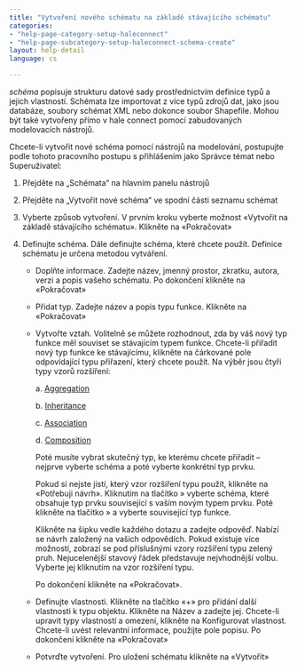 ```yaml
---
title: "Vytvoření nového schématu na základě stávajícího schématu"
categories:
- "help-page-category-setup-haleconnect"
- "help-page-subcategory-setup-haleconnect-schema-create"
layout: help-detail
language: cs

---
```


*schéma* popisuje strukturu datové sady prostřednictvím definice typů a jejich vlastností. Schémata lze importovat z více typů zdrojů dat, jako jsou databáze, soubory schémat XML nebo dokonce soubor Shapefile. Mohou být také vytvořeny přímo v hale connect pomocí zabudovaných modelovacích nástrojů.

Chcete-li vytvořit nové schéma pomocí nástrojů na modelování, postupujte podle tohoto pracovního postupu s přihlášením jako Správce témat nebo Superuživatel:

1.	Přejděte na „Schémata“ na hlavním panelu nástrojů
2.  Přejděte na „Vytvořit nové schéma“ ve spodní části seznamu schémat
3.  Vyberte způsob vytvoření. V prvním kroku vyberte možnost &laquo;Vytvořit na základě stávajícího schématu&raquo;. Klikněte na &laquo;Pokračovat&raquo;
4.  Definujte schéma. Dále definujte schéma, které chcete použít. Definice schématu je určena metodou vytváření.

    * Doplňte informace. Zadejte název, jmenný prostor, zkratku, autora, verzi a popis vašeho schématu. Po dokončení klikněte na &laquo;Pokračovat&raquo;

    * Přidat typ. Zadejte název a popis typu funkce. Klikněte na &laquo;Pokračovat&raquo;

    * Vytvořte vztah. Volitelně se můžete rozhodnout, zda by váš nový typ funkce měl souviset se stávajícím typem funkce. Chcete-li přiřadit nový typ funkce ke stávajícímu, klikněte na čárkované pole odpovídající typu přiřazení, který chcete použít. Na výběr jsou čtyři typy vzorů rozšíření:

        a.	[Aggregation](http://inspire-extensions.wetransform.to/patterns/aggregation.html)

        b.	[Inheritance](http://inspire-extensions.wetransform.to/patterns/inheritance.html)

        c.	[Association](http://inspire-extensions.wetransform.to/patterns/association.html)

        d.	[Composition](http://inspire-extensions.wetransform.to/patterns/composition.html)

        Poté musíte vybrat skutečný typ, ke kterému chcete přiřadit – nejprve vyberte schéma a poté vyberte konkrétní typ prvku.

        Pokud si nejste jistí, který vzor rozšíření typu použít, klikněte na &laquo;Potřebuji návrh&raquo;. Kliknutím na tlačítko  » vyberte schéma, které obsahuje typ prvku související s vaším novým typem prvku. Poté klikněte na tlačítko » a vyberte související typ funkce.

        Klikněte na šipku vedle každého dotazu a zadejte odpověď. Nabízí se návrh založený na vašich odpovědích. Pokud existuje více možností, zobrazí se pod příslušnými vzory rozšíření typu zelený pruh. Nejucelenější stavový řádek představuje nejvhodnější volbu. Vyberte jej kliknutím na vzor rozšíření typu.

        Po dokončení klikněte na &laquo;Pokračovat&raquo;.

    * Definujte vlastnosti. Klikněte na tlačítko &laquo;+&raquo; pro přidání další vlastnosti k typu objektu. Klikněte na Název a zadejte jej. Chcete-li upravit typy vlastností a omezení, klikněte na Konfigurovat vlastnost. Chcete-li uvést relevantní informace, použijte pole popisu. Po dokončení klikněte na &laquo;Pokračovat&raquo;

    * Potvrďte vytvoření. Pro uložení schématu klikněte na &laquo;Vytvořit&raquo;
